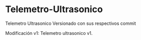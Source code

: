 # Telemetro-Ultrasonico
Telemetro Ultrasonico Versionado con sus respectivos commit

Modificación v1:
Telemetro ultrasonico v1.